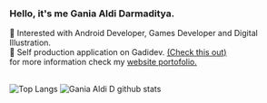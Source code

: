 ### Hello, it's me Gania Aldi Darmaditya.

🌱 Interested with Android Developer, Games Developer and Digital Illustration.<br>
🔭 Self production application on Gadidev.  <a href='https://play.google.com/store/apps/developer?id=Gadidev'>(Check this out)</a><br>
for more information check my  <a href='https://ganiaaldi.github.io'>website portofolio.</a><br><br>

![Top Langs](https://github-readme-stats.vercel.app/api/top-langs/?username=ganiaaldi&langs_count=5&show_icons=true&theme=radical)
![Gania Aldi D github stats](https://github-readme-stats.vercel.app/api?username=ganiaaldi&show_icons=true&theme=radical&include_all_commits=true&count_private=true)


<!--
**ganiaaldi/ganiaaldi** is a ✨ _special_ ✨ repository because its `README.md` (this file) appears on your GitHub profile.

Here are some ideas to get you started:

- 🔭 I’m currently working on ...
- 🌱 I’m currently learning ...
- 👯 I’m looking to collaborate on ...
- 🤔 I’m looking for help with ...
- 💬 Ask me about ...
- 📫 How to reach me: ...
- 😄 Pronouns: ...
- ⚡ Fun fact: ...
-->

